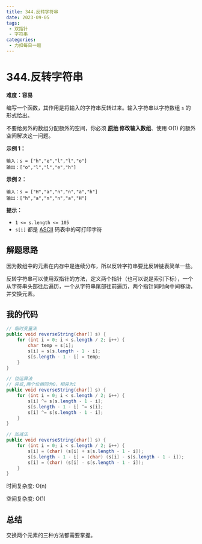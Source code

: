 ```yaml
---
title: 344.反转字符串
date: 2023-09-05
tags: 
 - 双指针
 - 字符串
categories:
 - 力扣每日一题
---
```


# 344.反转字符串

**难度：容易**

编写一个函数，其作用是将输入的字符串反转过来。输入字符串以字符数组 `s` 的形式给出。

不要给另外的数组分配额外的空间，你必须 **[原地](https://baike.baidu.com/item/原地算法) 修改输入数组**、使用 O(1) 的额外空间解决这一问题。

**示例 1：**

```
输入：s = ["h","e","l","l","o"]
输出：["o","l","l","e","h"]
```

**示例 2：**

```
输入：s = ["H","a","n","n","a","h"]
输出：["h","a","n","n","a","H"]
```

**提示：**

- `1 <= s.length <= 105`
- `s[i]` 都是 [ASCII](https://baike.baidu.com/item/ASCII) 码表中的可打印字符

## 解题思路

因为数组中的元素在内存中是连续分布，所以反转字符串要比反转链表简单一些。

反转字符串可以使用双指针的方法，定义两个指针（也可以说是索引下标），一个从字符串头部往后遍历，一个从字符串尾部往前遍历，两个指针同时向中间移动，并交换元素。

## 我的代码

```java
// 临时变量法
public void reverseString(char[] s) {
    for (int i = 0; i < s.length / 2; i++) {
        char temp = s[i];
        s[i] = s[s.length - 1 - i];
        s[s.length - 1 - i] = temp;
    }
}

// 位运算法
// 异或,两个位相同为0，相异为1
public void reverseString(char[] s) {
    for (int i = 0; i < s.length / 2; i++) {
        s[i] ^= s[s.length - 1 - i];
        s[s.length - 1 - i] ^= s[i];
        s[i] ^= s[s.length - 1 - i];
    }
}

// 加减法
public void reverseString(char[] s) {
    for (int i = 0; i < s.length / 2; i++) {
        s[i] = (char) (s[i] + s[s.length - 1 - i]);
        s[s.length - 1 - i] = (char) (s[i] - s[s.length - 1 - i]);
        s[i] = (char) (s[i] - s[s.length - 1 - i]);
    }
}
```

时间复杂度: O(n)

空间复杂度: O(1)

## 总结

交换两个元素的三种方法都需要掌握。
